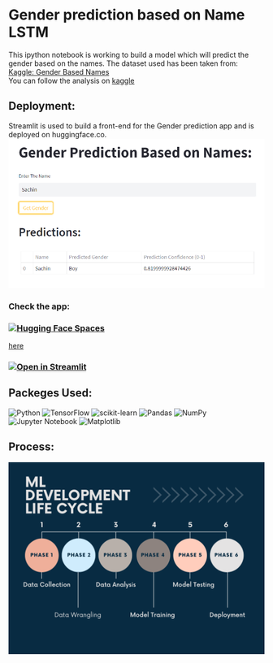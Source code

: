 # Gender prediction based on Name LSTM
This ipython notebook is working to build a model which will predict the gender based on the names. 
The dataset used has been taken from:  <a href="https://www.kaggle.com/datasets/shrikrishnaparab/gender-based-names">Kaggle: Gender Based Names</a>  
You can follow the analysis on <a href="https://www.kaggle.com/code/shrikrishnaparab/gender-prediction-based-on-name-using-lstm">kaggle</a>
 
## Deployment:
Streamlit is used to build a front-end for the Gender prediction app and is deployed on huggingface.co.
![app](app.png)
### Check the app:
### [![Hugging Face Spaces](https://img.shields.io/badge/%F0%9F%A4%97%20Hugging%20Face-Spaces-blue)](https://huggingface.co/spaces/akhaliq/steerable-nafx)
<a href="https://huggingface.co/spaces/Shrikrishna/Gender_predictions_based_on_name">here</a> 
### [![Open in Streamlit](https://static.streamlit.io/badges/streamlit_badge_black_white.svg)](https://shreeparab1890-gender-prediction-based-on-name-lstm-app-o6k25d.streamlit.app/)

## Packeges Used:
 ![Python][python] ![TensorFlow][tensor-image] ![scikit-learn][sklearn-image] ![Pandas][Pandas-image] ![NumPy](https://img.shields.io/badge/numpy-%23013243.svg?style=for-the-badge&logo=numpy&logoColor=white) ![Jupyter Notebook][ipython-image] ![Matplotlib](https://img.shields.io/badge/Matplotlib-%23ffffff.svg?style=for-the-badge&logo=Matplotlib&logoColor=black)
 
[python]: https://img.shields.io/badge/python-3670A0?style=for-the-badge&logo=python&logoColor=ffdd54
[tensor-image]:https://img.shields.io/badge/TensorFlow-%23FF6F00.svg?style=for-the-badge&logo=TensorFlow&logoColor=white
[sklearn-image]:https://img.shields.io/badge/scikit--learn-%23F7931E.svg?style=for-the-badge&logo=scikit-learn&logoColor=white
[Pandas-image]: https://img.shields.io/badge/pandas-%23150458.svg?style=for-the-badge&logo=pandas&logoColor=white
[ipython-image]: https://img.shields.io/badge/jupyter-%23FA0F00.svg?style=for-the-badge&logo=jupyter&logoColor=white


## Process:
![Process](ml-lifecycle.png)

